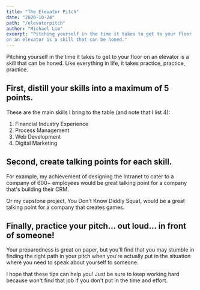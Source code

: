 ```yaml
---
title: "The Elevator Pitch"
date: "2020-10-24"
path: "/elevatorpitch"
author: "Michael Lim"
excerpt: "Pitching yourself in the time it takes to get to your floor
on an elevator is a skill that can be honed."
---
```


Pitching yourself in the time it takes to get to your floor
on an elevator is a skill that can be honed.
Like everything in life, it takes practice, practice, practice.


## First, distill your skills into a maximum of 5 points.

These are the main skills I bring to the table (and note that I list 4):
1. Financial Industry Experience
2. Process Management
3. Web Development
4. Digital Marketing

## Second, create talking points for each skill.

For example, my achievement of designing the Intranet to cater to a company of 600+ employees would be great talking point for a company that's building their CRM.

Or my capstone project, You Don't Know Diddly Squat, would be a great talking point for a company that creates games.

## Finally, practice your pitch... out loud... in front of someone!

Your preparedness is great on paper, but you'll find that you may stumble in finding the right path in your pitch when you're actually put in the situation where you need to speak about yourself to someone.

I hope that these tips can help you!  Just be sure to keep working hard because won't find that job if you don't put in the time and effort. 